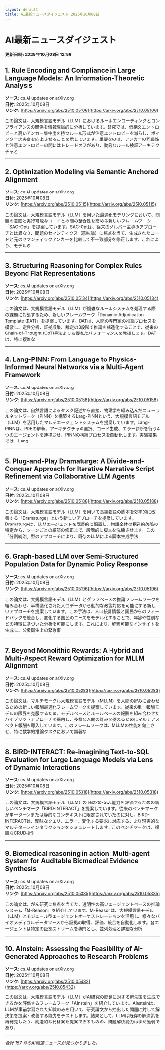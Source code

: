 ```yaml
---
layout: default
title: AI最新ニュースダイジェスト 2025年10月08日
---
```


# AI最新ニュースダイジェスト
**更新日時: 2025年10月08日 12:56**

## 1. Rule Encoding and Compliance in Large Language Models: An Information-Theoretic Analysis

**ソース**: cs.AI updates on arXiv.org  
**日付**: 2025年10月08日  
**リンク**: [https://arxiv.org/abs/2510.05106](https://arxiv.org/abs/2510.05106)  

この論文は、大規模言語モデル（LLM）におけるルールエンコーディングとコンプライアンスの関係を情報理論的に分析しています。研究では、低構文エントロピーと高いアンカー集中度を持つルール形式が注意エントロピーを減らし、ポインター忠実度を向上させることを示しています。重要なのは、アンカーの冗長性と注意エントロピーの間にはトレードオフがあり、動的なルール検証アーキテクチャと  

---

## 2. Optimization Modeling via Semantic Anchored Alignment

**ソース**: cs.AI updates on arXiv.org  
**日付**: 2025年10月08日  
**リンク**: [https://arxiv.org/abs/2510.05115](https://arxiv.org/abs/2510.05115)  

この論文は、大規模言語モデル（LLM）を用いた最適化モデリングにおいて、問題の意図と実行可能なコードとの間の整合性を高める新しいフレームワーク「SAC-Opt」を提案しています。SAC-Optは、従来のソルバー主導のアプローチとは異なり、問題のセマンティクス（意味論）に焦点を当て、生成されたコードと元のセマンティックアンカーを比較して不一致部分を修正します。これにより、モデルの  

---

## 3. Structuring Reasoning for Complex Rules Beyond Flat Representations

**ソース**: cs.AI updates on arXiv.org  
**日付**: 2025年10月08日  
**リンク**: [https://arxiv.org/abs/2510.05134](https://arxiv.org/abs/2510.05134)  

この論文は、大規模言語モデル（LLM）が複雑なルールシステムを処理する際の課題に対処するため、新しいフレームワーク「Dynamic Adjudication Template (DAT)」を提案しています。DATは、人間の専門家の推論プロセスを模倣し、定性分析、証拠収集、裁定の3段階で推論を構造化することで、従来のChain-of-Thought (CoT)手法よりも優れたパフォーマンスを発揮します。DATは、特に複雑な  

---

## 4. Lang-PINN: From Language to Physics-Informed Neural Networks via a Multi-Agent Framework

**ソース**: cs.AI updates on arXiv.org  
**日付**: 2025年10月08日  
**リンク**: [https://arxiv.org/abs/2510.05158](https://arxiv.org/abs/2510.05158)  

この論文は、自然言語によるタスク記述から直接、物理学を組み込んだニューラルネットワーク（PINN）を構築するLang-PINNという、大規模言語モデル（LLM）を活用したマルチエージェントシステムを提案しています。Lang-PINNは、PDEの解釈、アーキテクチャの選択、コード生成、エラー診断を行う4つのエージェントを連携させ、PINNの構築プロセスを自動化します。実験結果では、Lang  

---

## 5. Plug-and-Play Dramaturge: A Divide-and-Conquer Approach for Iterative Narrative Script Refinement via Collaborative LLM Agents

**ソース**: cs.AI updates on arXiv.org  
**日付**: 2025年10月08日  
**リンク**: [https://arxiv.org/abs/2510.05188](https://arxiv.org/abs/2510.05188)  

この論文は、大規模言語モデル（LLM）を用いて長編物語の脚本を効率的に改善する「Dramaturge」という新しいアプローチを提案しています。Dramaturgeは、LLMエージェントを階層的に配置し、物語全体の構造的欠陥の特定から、シーンごとの細部の修正まで、段階的に脚本を洗練させます。この「分割統治」型のアプローチにより、既存のLLMによる脚本生成手法  

---

## 6. Graph-based LLM over Semi-Structured Population Data for Dynamic Policy Response

**ソース**: cs.AI updates on arXiv.org  
**日付**: 2025年10月08日  
**リンク**: [https://arxiv.org/abs/2510.05196](https://arxiv.org/abs/2510.05196)  

この論文は、大規模言語モデル（LLM）とグラフベースの推論フレームワークを組み合わせ、半構造化された人口データから動的な政策対応を可能にする新しいアプローチを提案しています。この手法は、人口統計情報と国民からのフィードバックを統合し、変化する国民のニーズをモデル化することで、年齢や性別などの特徴に基づいた分析を可能にします。これにより、解釈可能なインサイトを生成し、公衆衛生上の緊急事  

---

## 7. Beyond Monolithic Rewards: A Hybrid and Multi-Aspect Reward Optimization for MLLM Alignment

**ソース**: cs.AI updates on arXiv.org  
**日付**: 2025年10月08日  
**リンク**: [https://arxiv.org/abs/2510.05283](https://arxiv.org/abs/2510.05283)  

この論文は、マルチモーダル大規模言語モデル（MLLM）を人間の好みに合わせるための新しい報酬最適化フレームワークを提案しています。従来の単一報酬モデルの限界を克服するため、モデルベースとルールベースの報酬を組み合わせたハイブリッドアプローチを採用し、多様な人間の好みを捉えるためにマルチアスペクト報酬も導入しています。このフレームワークは、MLLMの性能を向上させ、特に数学的推論タスクにおいて顕著な  

---

## 8. BIRD-INTERACT: Re-imagining Text-to-SQL Evaluation for Large Language Models via Lens of Dynamic Interactions

**ソース**: cs.AI updates on arXiv.org  
**日付**: 2025年10月08日  
**リンク**: [https://arxiv.org/abs/2510.05318](https://arxiv.org/abs/2510.05318)  

この論文は、大規模言語モデル（LLM）のText-to-SQL能力を評価するための新しいベンチマーク「BIRD-INTERACT」を提案しています。従来のベンチマークが単一ターンまたは静的なコンテキストに限定されていたのに対し、BIRD-INTERACTは、曖昧なクエリ、エラー、変化する要求に対応する、より現実的なマルチターンインタラクションをシミュレートします。このベンチマークは、複雑なCRUD操作  

---

## 9. Biomedical reasoning in action: Multi-agent System for Auditable Biomedical Evidence Synthesis

**ソース**: cs.AI updates on arXiv.org  
**日付**: 2025年10月08日  
**リンク**: [https://arxiv.org/abs/2510.05335](https://arxiv.org/abs/2510.05335)  

この論文は、がん研究に焦点を当てた、透明性の高いエージェントベースの推論システム「M-Reason」を紹介しています。M-Reasonは、大規模言語モデル（LLM）とモジュール型エージェントオーケストレーションを活用し、様々なバイオメディカルデータソースから証拠の取得、評価、統合を自動化します。各エージェントは特定の証拠ストリームを専門とし、並列処理と詳細な分析  

---

## 10. AInstein: Assessing the Feasibility of AI-Generated Approaches to Research Problems

**ソース**: cs.AI updates on arXiv.org  
**日付**: 2025年10月08日  
**リンク**: [https://arxiv.org/abs/2510.05432](https://arxiv.org/abs/2510.05432)  

この論文は、大規模言語モデル（LLM）がAI研究の問題に対する解決策を生成できるかを評価するフレームワーク「AInstein」を紹介しています。AInsteinは、LLMが事前学習された知識のみを用いて、研究論文から抽出した問題に対して解決策を提案・改善する能力をテストします。結果として、LLMは既存の解決策を再発見したり、創造的な代替案を提案できるものの、問題解決能力はまだ脆弱であり、  

---

*合計 157 件のAI関連ニュースが見つかりました。*
